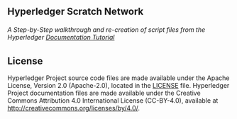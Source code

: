 
## Hyperledger Scratch Network

###### A Step-by-Step walkthrough and re-creation of script files from the Hyperledger [Documentation Tutorial](https://hyperledger-fabric.readthedocs.io/en/release-1.0/build_network.html)



## License <a name="license"></a>

Hyperledger Project source code files are made available under the Apache License, Version 2.0 (Apache-2.0), located in the [LICENSE](LICENSE) file. Hyperledger Project documentation files are made available under the Creative Commons Attribution 4.0 International License (CC-BY-4.0), available at http://creativecommons.org/licenses/by/4.0/.
